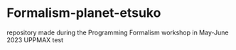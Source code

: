 # Formalism-planet-etsuko
repository made during the Programming Formalism workshop in May-June 2023 UPPMAX
test
